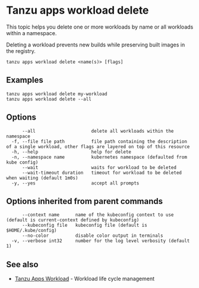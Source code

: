 # Tanzu apps workload delete

This topic helps you delete one or more workloads by name or all workloads within a namespace.

Deleting a workload prevents new builds while preserving built images in the
registry.

```
tanzu apps workload delete <name(s)> [flags]
```

## <a id="examples"></a>Examples

```
tanzu apps workload delete my-workload
tanzu apps workload delete --all
```

## <a id="options"></a>Options

```
      --all                     delete all workloads within the namespace
  -f, --file file path          file path containing the description of a single workload, other flags are layered on top of this resource
  -h, --help                    help for delete
  -n, --namespace name          kubernetes namespace (defaulted from kube config)
      --wait                    waits for workload to be deleted
      --wait-timeout duration   timeout for workload to be deleted when waiting (default 1m0s)
  -y, --yes                     accept all prompts
```

## <a id="parent-commands-options"></a> Options inherited from parent commands

```
      --context name      name of the kubeconfig context to use (default is current-context defined by kubeconfig)
      --kubeconfig file   kubeconfig file (default is $HOME/.kube/config)
      --no-color          disable color output in terminals
  -v, --verbose int32     number for the log level verbosity (default 1)
```

## <a id="see-also"></a> See also

* [Tanzu Apps Workload](tanzu_apps_workload.md) - Workload life cycle management
